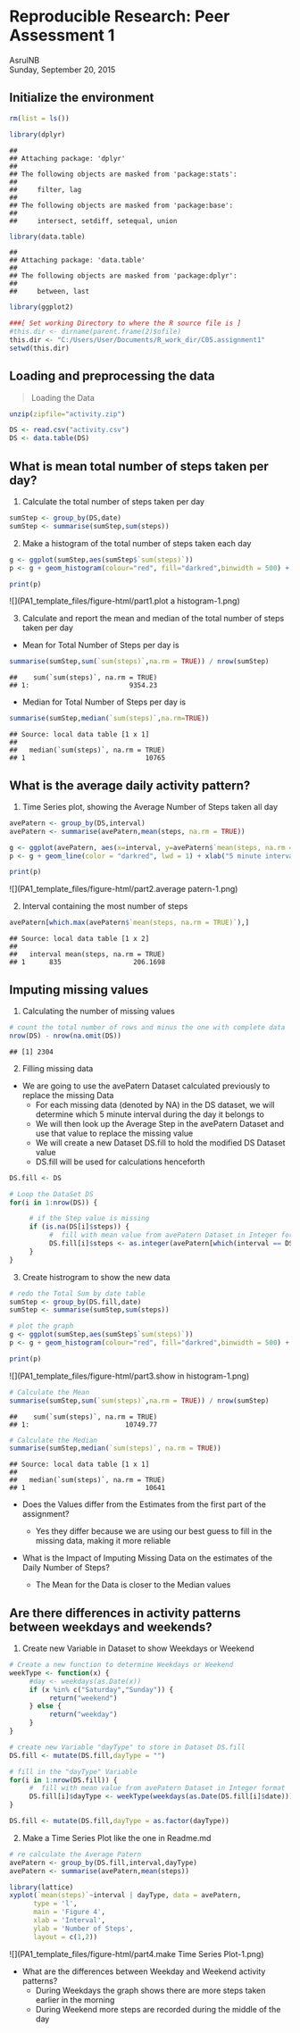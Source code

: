 # Reproducible Research: Peer Assessment 1
AsrulNB  
Sunday, September 20, 2015  

## Initialize the environment

```r
rm(list = ls())

library(dplyr)
```

```
## 
## Attaching package: 'dplyr'
## 
## The following objects are masked from 'package:stats':
## 
##     filter, lag
## 
## The following objects are masked from 'package:base':
## 
##     intersect, setdiff, setequal, union
```

```r
library(data.table)
```

```
## 
## Attaching package: 'data.table'
## 
## The following objects are masked from 'package:dplyr':
## 
##     between, last
```

```r
library(ggplot2)

###[ Set working Directory to where the R source file is ]
#this.dir <- dirname(parent.frame(2)$ofile)
this.dir <- "C:/Users/User/Documents/R_work_dir/C05.assignment1"
setwd(this.dir)
```

## Loading and preprocessing the data
> Loading the Data


```r
unzip(zipfile="activity.zip")

DS <- read.csv("activity.csv")
DS <- data.table(DS)
```

## What is mean total number of steps taken per day?

1. Calculate the total number of steps taken per day

```r
sumStep <- group_by(DS,date)
sumStep <- summarise(sumStep,sum(steps))
```

2. Make a histogram of the total number of steps taken each day

```r
g <- ggplot(sumStep,aes(sumStep$`sum(steps)`))
p <- g + geom_histogram(colour="red", fill="darkred",binwidth = 500) + labs(y = "Number of Steps") + labs(x = "total steps taken each day") + labs(title = expression("Figure 1"))

print(p)
```

![](PA1_template_files/figure-html/part1.plot a histogram-1.png) 

3. Calculate and report the mean and median of the total number of steps taken per day
- Mean for Total Number of Steps per day is

```r
summarise(sumStep,sum(`sum(steps)`,na.rm = TRUE)) / nrow(sumStep)
```

```
##    sum(`sum(steps)`, na.rm = TRUE)
## 1:                         9354.23
```

- Median for Total Number of Steps per day is

```r
summarise(sumStep,median(`sum(steps)`,na.rm=TRUE))
```

```
## Source: local data table [1 x 1]
## 
##   median(`sum(steps)`, na.rm = TRUE)
## 1                              10765
```


## What is the average daily activity pattern?

1. Time Series plot, showing the Average Number of Steps taken all day


```r
avePatern <- group_by(DS,interval)
avePatern <- summarise(avePatern,mean(steps, na.rm = TRUE))

g <- ggplot(avePatern, aes(x=interval, y=avePatern$`mean(steps, na.rm = TRUE)`))
p <- g + geom_line(color = "darkred", lwd = 1) + xlab("5 minute interval") + ylab("average number of steps taken") + labs(title = expression("Figure 2"))

print(p)
```

![](PA1_template_files/figure-html/part2.average patern-1.png) 

2. Interval containing the most number of steps


```r
avePatern[which.max(avePatern$`mean(steps, na.rm = TRUE)`),]
```

```
## Source: local data table [1 x 2]
## 
##   interval mean(steps, na.rm = TRUE)
## 1      835                  206.1698
```

## Imputing missing values

1. Calculating the number of missing values

```r
# count the total number of rows and minus the one with complete data
nrow(DS) - nrow(na.omit(DS))
```

```
## [1] 2304
```

2. Filling missing data
- We are going to use the avePatern Dataset calculated previously to replace the missing Data
     - For each missing data (denoted by NA) in the DS dataset, we will determine which 5 minute interval during the day it belongs to
     - We will then look up the Average Step in the avePatern Dataset and use that value to replace the missing value
     - We will create a new Dataset DS.fill to hold the modified DS Dataset value
     - DS.fill will be used for calculations henceforth

```r
DS.fill <- DS

# Loop the DataSet DS
for(i in 1:nrow(DS)) {

     # if the Step value is missing
     if (is.na(DS[i]$steps)) {
          #  fill with mean value from avePatern Dataset in Integer format
          DS.fill[i]$steps <- as.integer(avePatern[which(interval == DS.fill[i]$interval ),]$`mean(steps, na.rm = TRUE)`)
     }
}
```

3. Create histrogram to show the new data


```r
# redo the Total Sum by date table
sumStep <- group_by(DS.fill,date)
sumStep <- summarise(sumStep,sum(steps))

# plot the graph
g <- ggplot(sumStep,aes(sumStep$`sum(steps)`))
p <- g + geom_histogram(colour="red", fill="darkred",binwidth = 500) + labs(y = "Number of Steps") + labs(x = "total steps taken each day") + labs(title = expression("Figure 3"))

print(p)
```

![](PA1_template_files/figure-html/part3.show in histogram-1.png) 

```r
# Calculate the Mean
summarise(sumStep,sum(`sum(steps)`,na.rm = TRUE)) / nrow(sumStep)
```

```
##    sum(`sum(steps)`, na.rm = TRUE)
## 1:                        10749.77
```

```r
# Calculate the Median
summarise(sumStep,median(`sum(steps)`, na.rm = TRUE))
```

```
## Source: local data table [1 x 1]
## 
##   median(`sum(steps)`, na.rm = TRUE)
## 1                              10641
```

- Does the Values differ from the Estimates from the first part of the assignment?
     - Yes they differ because we are using our best guess to fill in the missing data, making it more reliable

- What is the Impact of Imputing Missing Data on the estimates of the Daily Number of Steps?
     - The Mean for the Data is closer to the Median values

## Are there differences in activity patterns between weekdays and weekends?

1. Create new Variable in Dataset to show Weekdays or Weekend


```r
# Create a new function to determine Weekdays or Weekend
weekType <- function(x) {
     #day <- weekdays(as.Date(x))
     if (x %in% c("Saturday","Sunday")) {
          return("weekend")
     } else {
          return("weekday")
     }
}

# create new Variable "dayType" to store in Dataset DS.fill
DS.fill <- mutate(DS.fill,dayType = "")

# fill in the "dayType" Variable
for(i in 1:nrow(DS.fill)) {
     #  fill with mean value from avePatern Dataset in Integer format
     DS.fill[i]$dayType <- weekType(weekdays(as.Date(DS.fill[i]$date)))
}

DS.fill <- mutate(DS.fill,dayType = as.factor(dayType))
```

2. Make a Time Series Plot like the one in Readme.md


```r
# re calculate the Average Patern
avePatern <- group_by(DS.fill,interval,dayType)
avePatern <- summarise(avePatern,mean(steps))

library(lattice)
xyplot(`mean(steps)`~interval | dayType, data = avePatern,
      type = 'l',
      main = 'Figure 4',
      xlab = 'Interval',
      ylab = 'Number of Steps',
      layout = c(1,2))
```

![](PA1_template_files/figure-html/part4.make Time Series Plot-1.png) 

- What are the differences between Weekday and Weekend activity patterns?
     - During Weekdays the graph shows there are more steps taken earlier in the morning
     - During Weekend more steps are recorded during the middle of the day
